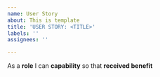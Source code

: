 ```yaml
---
name: User Story
about: This is template
title: 'USER STORY: <TITLE>'
labels: ''
assignees: ''

---
```


As a **role** I can **capability** so that **received benefit**
